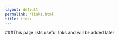 ```yaml
---
layout: default
permalink: /links.html
title: Links
---
```


###This page lists useful links and will be added later
